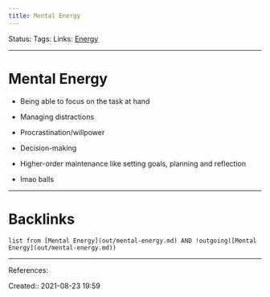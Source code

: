 ```yaml
---
title: Mental Energy
---
```

Status: 
Tags: 
Links: [Energy](out/energy.md)
___
# Mental Energy
- Being able to focus on the task at hand
- Managing distractions
- Procrastination/willpower
- Decision-making
- Higher-order maintenance like setting goals, planning and reflection

- lmao balls
___
# Backlinks
```dataview
list from [Mental Energy](out/mental-energy.md) AND !outgoing([Mental Energy](out/mental-energy.md))
```
___
References:

Created:: 2021-08-23 19:59
